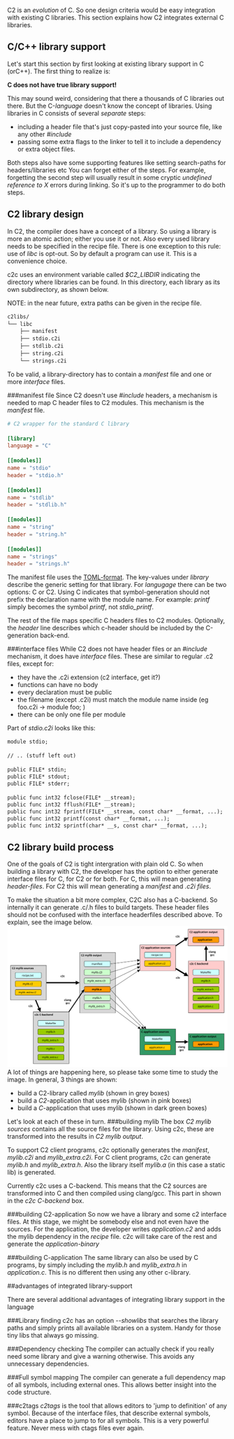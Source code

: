 
C2 is an *evolution* of C. So one design criteria would be easy integration with
existing C libraries. This section explains how C2 integrates external C libraries.

## C/C++ library support
Let's start this section by first looking at existing library support in C (orC++).
The first thing to realize is:

__C does not have true library support!__

This may sound weird, considering that there a thousands of C libraries out there.
But the C-*language* doesn't know the concept of libraries. Using libraries in C consists
of several *separate* steps:

* including a header file that's just copy-pasted into your source file, like any other
*#include*
* passing some extra flags to the linker to tell it to include a dependency or extra
object files.

Both steps also have some supporting features like setting search-paths for headers/libraries etc
You can forget either of the steps. For example, forgetting the second step will usually result in some
cryptic *undefined reference to X* errors during linking. So it's up to the programmer to
do both steps.

## C2 library design
In C2, the compiler does have a concept of a library. So using a library is more an
atomic action; either you use it or not. Also every used library needs to be specified
in the recipe file. There is one exception to this rule: use of *libc* is opt-out. So by
default a program can use it. This is a convenience choice.

c2c uses an environment variable called *$C2_LIBDIR* indicating the directory where
libraries can be found. In this directory, each library as its own subdirectory, as
shown below.

NOTE: in the near future, extra paths can be given in the recipe file.

```bash
c2libs/
└── libc
    ├── manifest
    ├── stdio.c2i
    ├── stdlib.c2i
    ├── string.c2i
    └── strings.c2i
```

To be valid, a library-directory has to contain a *manifest* file and one or
more *interface* files.

###manifest file
Since C2 doesn't use *#include* headers, a mechanism is needed to map C header files
to C2 modules. This mechanism is the *manifest* file.

```toml
# C2 wrapper for the standard C library

[library]
language = "C"

[[modules]]
name = "stdio"
header = "stdio.h"

[[modules]]
name = "stdlib"
header = "stdlib.h"

[[modules]]
name = "string"
header = "string.h"

[[modules]]
name = "strings"
header = "strings.h"
```

The manifest file uses the [TOML-format](https://github.com/toml-lang/toml). The
key-values under *library* describe the generic setting for that library. For *langugage*
there can be two options: C or C2. Using C indicates that symbol-generation should not
prefix the declaration name with the module name. For example: *printf* simply becomes
the symbol *printf*, not *stdio_printf*.

The rest of the file maps specific C headers files to C2 modules. Optionally, the *header*
line describes which c-header should be included by the C-generation back-end.

###interface files
While C2 does not have header files or an *#include* mechanism, it does have *interface*
files. These are similar to regular .c2 files, except for:

* they have the .c2i extension (c2 interface, get it?)
* functions can have no body
* every declaration must be public
* the filename (except .c2i) must match the module name inside (eg foo.c2i -> module foo; )
* there can be only one file per module

Part of *stdio.c2i* looks like this:

```c2
module stdio;

// .. (stuff left out)

public FILE* stdin;
public FILE* stdout;
public FILE* stderr;

public func int32 fclose(FILE* __stream);
public func int32 fflush(FILE* __stream);
public func int32 fprintf(FILE* __stream, const char* __format, ...);
public func int32 printf(const char* __format, ...);
public func int32 sprintf(char* __s, const char* __format, ...);

```

## C2 library build process

One of the goals of C2 is tight intergration with plain old C. So when building a
library with C2, the developer has the option to either generate interface files for
C, for C2 or for both. For C, this will mean generating *header-files*. For C2 this
will mean generating a *manifest* and *.c2i files*.

To make the situation a bit more complex, C2C also has a C-backend. So internally
it can generate .c/.h files to build targets. These header files should not be
confused with the interface headerfiles described above. To explain, see the image
below.
![build flow](build_libs.svg)
A lot of things are happening here, so please take some time to study the image.
In general, 3 things are shown:

* build a C2-library called *mylib* (shown in grey boxes)
* build a *C2*-application that uses mylib (shown in pink boxes)
* build a *C*-application that uses mylib (shown in dark green boxes)

Let's look at each of these in turn.
###building mylib
The box *C2 mylib sources* contains all the source files for the library. Using
c2c, these are transformed into the results in *C2 mylib output*.

To support C2 client programs, c2c optionally generates the *manifest*, *mylib.c2i*
and *mylib_extra.c2i*. For C client programs, c2c can generate *mylib.h* and *mylib_extra.h*.
Also the library itself *mylib.a* (in this case a static lib) is generated.

Currently c2c uses a C-backend. This means that the C2 sources are transformed into
C and then compiled using clang/gcc. This part in shown in the *c2c C-backend* box.

###building C2-application
So now we have a library and some c2 interface files. At this stage, we might be
somebody else and not even have the sources. For the application, the developer
writes *application.c2* and adds the mylib dependency in the *recipe* file. c2c
will take care of the rest and generate the *application-binary*

###building C-application
The same library can also be used by C programs, by simply including the *mylib.h*
and *mylib_extra.h* in *application.c*. This is no different then using any other
c-library.

##advantages of integrated library-support

There are several additional advantages of integrating library support in the language

###Library finding
c2c has an option *--showlibs* that searches the library paths and simply prints all
available libraries on a system. Handy for those tiny libs that always go missing.

###Dependency checking
The compiler can actually check if you really need some library and give a warning
otherwise. This avoids any unnecessary dependencies.

###Full symbol mapping
The compiler can generate a full dependency map of all symbols, including external
ones. This allows better insight into the code structure.

###c2tags
*c2tags* is the tool that allows editors to 'jump to definition' of any symbol. Because
of the interface files, that describe external symbols, editors have a place to jump
to for all symbols. This is a very powerful feature. Never mess with ctags files
ever again.


